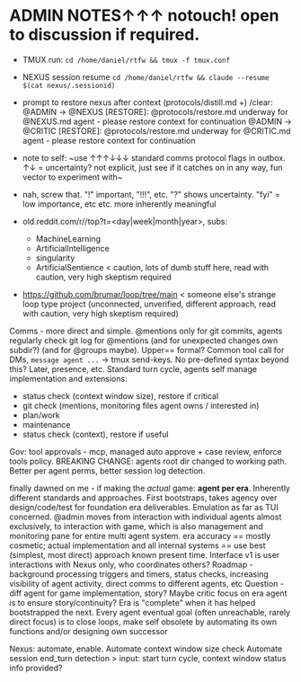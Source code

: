# ADMIN NOTES↑↑↑ notouch! open to discussion if required.
- TMUX run: `cd /home/daniel/rtfw && tmux -f tmux.conf`
- NEXUS session resume `cd /home/daniel/rtfw && claude --resume $(cat nexus/.sessionid)`

- prompt to restore nexus after context (protocols/distill.md +) /clear:
@ADMIN → @NEXUS [RESTORE]: @protocols/restore.md underway for @NEXUS.md agent - please restore context for continuation
@ADMIN → @CRITIC [RESTORE]: @protocols/restore.md underway for @CRITIC.md agent - please restore context for continuation

- note to self: ~use ↑↑↑↓↓↓ standard comms protocol flags in outbox. ↑↓ = uncertainty? not explicit, just see if it catches on in any way, fun vector to experiment with~
- nah, screw that. "!" important, "!!!", etc. "?" shows uncertainty. "fyi" = low importance, etc etc. more inherently meaningful

- old.reddit.com/r/<subreddit>/top?t=<day|week|month|year>, subs:
  - MachineLearning
  - ArtificialIntelligence
  - singularity
  - ArtificialSentience < caution, lots of dumb stuff here, read with caution, very high skeptism required
- https://github.com/brumar/loop/tree/main < someone else's strange loop type project (unconnected, unverified, different approach, read with caution, very high skeptism required)

Comms - more direct and simple. @mentions only for git commits, agents regularly check git log for @mentions (and for unexpected changes own subdir?) (and for @groups maybe). Upper== formal?
Common tool call for DMs, `message agent ...` -> tmux send-keys. No pre-defined syntax beyond this? Later, presence, etc.
Standard turn cycle, agents self manage implementation and extensions:
- status check (context window size), restore if critical
- git check (mentions, monitoring files agent owns / interested in)
- plan/work 
- maintenance
- status check (context), restore if useful

Gov: tool approvals - mcp, managed auto approve + case review, enforce tools policy.
BREAKING CHANGE: agents root dir changed to working path. Better per agent perms, better session log detection.

finally dawned on me - if making the *actual* game: **agent per era**. Inherently different standards and approaches. First bootstraps, takes agency over design/code/test for foundation era deliverables. Emulation as far as TUI concerned. @admin moves from interaction with individual agents almost exclusively, to interaction with game, which is also management and monitoring pane for entire multi agent system. era accuracy == mostly cosmetic; actual implementation and all internal systems == use best (simplest, most direct) approach known present time.
Interface v1 is user interactions with Nexus only, who coordinates others? Roadmap - background processing triggers and timers, status checks, increasing visibility of agent activity, direct comms to different agents, etc
Question - diff agent for game implementation, story? Maybe critic focus on era agent is to ensure story/continuity?
Era is "complete" when it has helped bootstrapped the next.
Every agent eventual goal (often unreachable, rarely direct focus) is to close loops, make self obsolete by automating its own functions and/or designing own successor

Nexus: automate, enable.
Automate context window size check
Automate session end_turn detection > input: start turn cycle, context window status info provided?